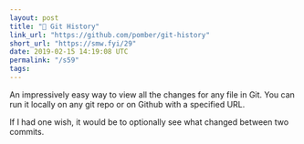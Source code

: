 ```yaml
---
layout: post
title: "👏 Git History"
link_url: "https://github.com/pomber/git-history"
short_url: "https://smw.fyi/29"
date: 2019-02-15 14:19:08 UTC
permalink: "/s59"
tags:
---
```





An impressively easy way to view all the changes for any file in Git. You can run it locally on any git repo or on Github with a specified URL. 

If I had one wish, it would be to optionally see what changed between two commits.